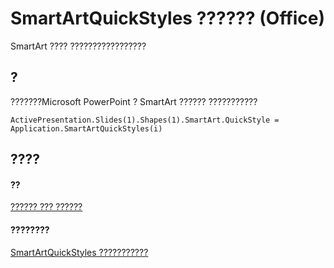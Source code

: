 
# SmartArtQuickStyles ?????? (Office)

SmartArt ???? ?????????????????


## ?

???????Microsoft PowerPoint ? SmartArt ?????? ???????????


```
ActivePresentation.Slides(1).Shapes(1).SmartArt.QuickStyle = Application.SmartArtQuickStyles(i)
```


## ????


#### ??


[?????? ??? ??????](499c789a-aba2-0fad-649a-0ea964cd3b5e.md)
#### ????????


[SmartArtQuickStyles ???????????](http://msdn.microsoft.com/library/ba7c9174-4f17-c144-f115-3b46991bc74c%28Office.15%29.aspx)